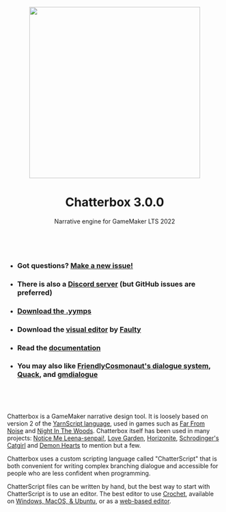 <p align="center"><img src="https://raw.githubusercontent.com/JujuAdams/Chatterbox/master/LOGO.png" style="display:block; margin:auto; width:400px"></p>
<h1 align="center">Chatterbox 3.0.0</h1>

<p align="center">Narrative engine for GameMaker LTS 2022</p>

&nbsp;

&nbsp;

- ### Got questions? [Make a new issue!](https://github.com/JujuAdams/Chatterbox/issues/new)
- ### There is also a [Discord server](https://discord.gg/hwgWpnsNw2) (but GitHub issues are preferred)
- ### [Download the .yymps](https://github.com/JujuAdams/chatterbox/releases/)
- ### Download the [visual editor](https://github.com/FaultyFunctions/Crochet/) by [Faulty](https://github.com/FaultyFunctions)
- ### Read the [documentation](http://jujuadams.github.io/Chatterbox)
- ### You may also like [FriendlyCosmonaut's dialogue system](https://friendlycosmonaut.itch.io/dialoguesystem), [Quack](https://marketplace.yoyogames.com/assets/8789/quack-dialogue-system), and [gmdialogue](https://github.com/danielpancake/gmdialogue)

&nbsp;

&nbsp;

Chatterbox is a GameMaker narrative design tool. It is loosely based on version 2 of the [YarnScript language](https://yarnspinner.dev/), used in games such as [Far From Noise](https://www.georgebatchelor.com/farfromnoise) and [Night In The Woods](http://www.nightinthewoods.com/). Chatterbox itself has been used in many projects: [Notice Me Leena-senpai!](https://store.steampowered.com/app/1988530/Notice_Me_Leenasenpai), [Love Garden](https://cosmic-fox-studio.itch.io/love-garden), [Horizonite](https://store.steampowered.com/app/2151140/Horizonite/), [Schrodinger's Catgirl](https://store.steampowered.com/app/1460950/Schrodingers_Catgirl/) and [Demon Hearts](https://dontaericeart.itch.io/demon-hearts) to mention but a few.

Chatterbox uses a custom scripting language called "ChatterScript" that is both convenient for writing complex branching dialogue and accessible for people who are less confident when programming.

ChatterScript files can be written by hand, but the best way to start with ChatterScript is to use an editor. The best editor to use [Crochet](https://github.com/FaultyFunctions/Crochet), available on [Windows, MacOS, & Ubuntu](https://github.com/FaultyFunctions/Crochet/releases), or as a [web-based editor](https://faultyfunctions.github.io/Crochet/).
